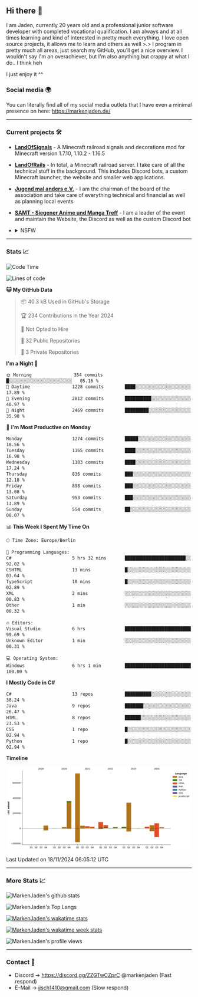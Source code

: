 ## Hi there 👋
I am Jaden, currently 20 years old and a professional junior software developer with completed vocational qualification. I am always and at all times learning and kind of interested in pretty much everything. I love open source projects, it allows me to learn and others as well >.>
I program in pretty much all areas, just search my GitHub, you'll get a nice overview.
I wouldn't say I'm an overachiever, but I'm also anything but crappy at what I do.. I think heh

I just enjoy it ^^

### Social media 🌍

You can literally find all of my social media outlets that I have even a minimal presence on here: https://markenjaden.de/

---

### Current projects 🛠

* [**LandOfSignals**](https://github.com/LandOfRails/LandOfSignals) - A Minecraft railroad signals and decorations mod for Minecraft version 1.7.10, 1.10.2 - 1.16.5
* [**LandOfRails**](https://github.com/LandOfRails) - In total, a Minecraft railroad server. I take care of all the technical stuff in the background. This includes Discord bots, a custom Minecraft launcher, the website and smaller web applications.
* [**Jugend mal anders e.V.**](https://jugendmalanders.de/) - I am the chairman of the board of the association and take care of everything technical and financial as well as planning local events
* [**SAMT - Siegener Anime und Manga Treff**](https://github.com/Siegener-Anime-und-Manga-Treff-SAMT) - I am a leader of the event and maintain the Website, the Discord as well as the custom Discord bot
* <details> 
  <summary>NSFW</summary>
  
  [**Nekos**](https://github.com/MarkenJaden/Nekos) - Website providing you with random lewd neko pics
  
</details>

---

### Stats 📈

<!--START_SECTION:waka-->
![Code Time](http://img.shields.io/badge/Code%20Time-1%2C344%20hrs%2058%20mins-blue)

![Lines of code](https://img.shields.io/badge/From%20Hello%20World%20I%27ve%20Written-1.8%20million%20lines%20of%20code-blue)

**🐱 My GitHub Data** 

> 📦 40.3 kB Used in GitHub's Storage 
 > 
> 🏆 234 Contributions in the Year 2024
 > 
> 🚫 Not Opted to Hire
 > 
> 📜 32 Public Repositories 
 > 
> 🔑 3 Private Repositories 
 > 
**I'm a Night 🦉** 

```text
🌞 Morning                354 commits         █░░░░░░░░░░░░░░░░░░░░░░░░   05.16 % 
🌆 Daytime                1228 commits        ████░░░░░░░░░░░░░░░░░░░░░   17.89 % 
🌃 Evening                2812 commits        ██████████░░░░░░░░░░░░░░░   40.97 % 
🌙 Night                  2469 commits        █████████░░░░░░░░░░░░░░░░   35.98 % 
```
📅 **I'm Most Productive on Monday** 

```text
Monday                   1274 commits        █████░░░░░░░░░░░░░░░░░░░░   18.56 % 
Tuesday                  1165 commits        ████░░░░░░░░░░░░░░░░░░░░░   16.98 % 
Wednesday                1183 commits        ████░░░░░░░░░░░░░░░░░░░░░   17.24 % 
Thursday                 836 commits         ███░░░░░░░░░░░░░░░░░░░░░░   12.18 % 
Friday                   898 commits         ███░░░░░░░░░░░░░░░░░░░░░░   13.08 % 
Saturday                 953 commits         ███░░░░░░░░░░░░░░░░░░░░░░   13.89 % 
Sunday                   554 commits         ██░░░░░░░░░░░░░░░░░░░░░░░   08.07 % 
```


📊 **This Week I Spent My Time On** 

```text
🕑︎ Time Zone: Europe/Berlin

💬 Programming Languages: 
C#                       5 hrs 32 mins       ███████████████████████░░   92.02 % 
CSHTML                   13 mins             █░░░░░░░░░░░░░░░░░░░░░░░░   03.64 % 
TypeScript               10 mins             █░░░░░░░░░░░░░░░░░░░░░░░░   02.89 % 
XML                      2 mins              ░░░░░░░░░░░░░░░░░░░░░░░░░   00.83 % 
Other                    1 min               ░░░░░░░░░░░░░░░░░░░░░░░░░   00.32 % 

🔥 Editors: 
Visual Studio            6 hrs               █████████████████████████   99.69 % 
Unknown Editor           1 min               ░░░░░░░░░░░░░░░░░░░░░░░░░   00.31 % 

💻 Operating System: 
Windows                  6 hrs 1 min         █████████████████████████   100.00 % 
```

**I Mostly Code in C#** 

```text
C#                       13 repos            ██████████░░░░░░░░░░░░░░░   38.24 % 
Java                     9 repos             ███████░░░░░░░░░░░░░░░░░░   26.47 % 
HTML                     8 repos             ██████░░░░░░░░░░░░░░░░░░░   23.53 % 
CSS                      1 repo              █░░░░░░░░░░░░░░░░░░░░░░░░   02.94 % 
Python                   1 repo              █░░░░░░░░░░░░░░░░░░░░░░░░   02.94 % 
```



**Timeline**

![Lines of Code chart](https://raw.githubusercontent.com/MarkenJaden/MarkenJaden/main/assets/bar_graph.png)


 Last Updated on 18/11/2024 06:05:12 UTC
<!--END_SECTION:waka-->

---

### More Stats 📈

![MarkenJaden's github stats](https://github-readme-stats.vercel.app/api?username=MarkenJaden&count_private=true&show_icons=true&theme=radical)

![MarkenJaden's Top Langs](https://github-readme-stats.vercel.app/api/top-langs/?username=MarkenJaden&theme=radical)

[![MarkenJaden's wakatime stats](https://github-readme-stats.vercel.app/api/wakatime?username=MarkenJaden&theme=radical)](https://wakatime.com/@17f322c9-222a-48b4-9e15-983c41f7aed4)

[![MarkenJaden's wakatime week stats](https://wakatime.com/badge/user/17f322c9-222a-48b4-9e15-983c41f7aed4.svg)](https://wakatime.com/@17f322c9-222a-48b4-9e15-983c41f7aed4)

<!--[![MarkenJaden's Codewars stats](https://www.codewars.com/users/MarkenJaden/badges/large)](https://www.codewars.com/users/MarkenJaden)-->

![MarkenJaden's profile views](https://komarev.com/ghpvc/?username=MarkenJaden)

---

### Contact 💌

* Discord -> https://discord.gg/ZZGTwCZprC @markenjaden (Fast respond)
* E-Mail -> jjsch1410@gmail.com (Slow respond)



<!--
**MarkenJaden/MarkenJaden** is a ✨ _special_ ✨ repository because its `README.md` (this file) appears on your GitHub profile.

Here are some ideas to get you started:

- 🔭 I’m currently working on ...
- 🌱 I’m currently learning ...
- 👯 I’m looking to collaborate on ...
- 🤔 I’m looking for help with ...
- 💬 Ask me about ...
- 📫 How to reach me: ...
- 😄 Pronouns: ...
- ⚡ Fun fact: ...
-->
